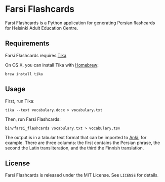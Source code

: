 Farsi Flashcards
================

Farsi Flashcards is a Python application for generating Persian flashcards
for Helsinki Adult Education Centre.


Requirements
------------

Farsi Flashcards requires [Tika][].

On OS X, you can install Tika with [Homebrew][]:

    brew install tika

  [Tika]:     http://tika.apache.org/
  [Homebrew]: http://brew.sh/


Usage
-----

First, run Tika:

    tika --text vocabulary.docx > vocabulary.txt

Then, run Farsi Flashcards:

    bin/farsi_flashcards vocabulary.txt > vocabulary.tsv

The output is in a tabular text format that can be imported to [Anki][], for
example. There are three columns: the first contains the Persian phrase, the
second the Latin transliteration, and the third the Finnish translation.

  [Anki]: http://ankisrs.net/


License
-------

Farsi Flashcards is released under the MIT License. See `LICENSE` for details.
